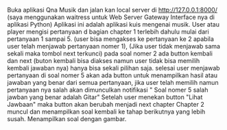 Buka aplikasi Qna Musik dan jalan kan local server di http://127.0.0.1:8000/ (saya menggunakan waitress untuk Web Server Gateway Interface nya di aplikasi Python)
Aplikasi ini adalah aplikasi kuis mengenai musik. 
User atau player mengisi pertanyaan d bagian chapter 1 terlebih dahulu mulai dari pertanyaan 1 sampai 5. (user bisa mengakses ke pertanyaan ke 2 apabila user telah menjawab pertanyaan nomer 1), (Jika user tidak menjawab sama sekali maka tombol next terkunci)
pada soal nomer 2 ada button kembali dan next (buton kembali bisa diakses namun user tidak bisa memilih kembali jawaban nya) hanya bisa sekali pilihan saja.
selesai user menjawab pertanyaan di soal nomer 5 akan ada button untuk menampilkan hasil atau jawaban yang benar dari semua pertanyaan, jika user telah memilih namun pertanyaan nya salah akan dimunculkan notifikasi " Soal nomer 5 salah jawban yang benar adalah Gitar" 
Setelah user menekan button "Lihat Jawbaan" maka button akan berubah menjadi next chapter
Chapter 2 muncul dan menampilkan soal kembali ke tahap berikutnya yang lebih susah.
Menampilkan soal dengan gambar.
